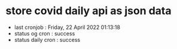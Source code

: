 # store covid daily api as json data

- last cronjob : Friday, 22 April 2022 01:13:18
- status og cron : success
- status daily cron : success
      
      